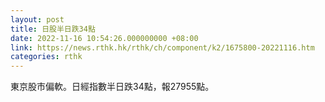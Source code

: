 ```yaml
---
layout: post
title: 日股半日跌34點
date: 2022-11-16 10:54:26.000000000 +08:00
link: https://news.rthk.hk/rthk/ch/component/k2/1675800-20221116.htm
categories: rthk
---
```


東京股市偏軟。日經指數半日跌34點，報27955點。
